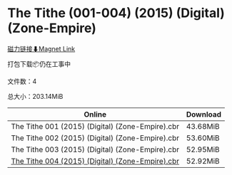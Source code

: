 # The Tithe (001-004) (2015) (Digital) (Zone-Empire)

[磁力链接⬇Magnet Link](magnet:?xt=urn:btih:197a90adc1fc735bc906a2b9186778369897ddfd&dn=The%20Tithe%20%28001-004%29%20%282015%29%20%28Digital%29%20%28Zone-Empire%29)

打包下载📦仍在工事中

文件数：4

总大小：203.14MiB

Online | Download
--- | ---
The Tithe 001 (2015) (Digital) (Zone-Empire).cbr | 43.68MiB
The Tithe 002 (2015) (Digital) (Zone-Empire).cbr | 53.60MiB
The Tithe 003 (2015) (Digital) (Zone-Empire).cbr | 52.95MiB
[The Tithe 004 (2015) (Digital) (Zone-Empire).cbr](https://github.com/alicewish/markdown/blob/master/comic/Tithe-004-2015-Digital-Zone-Empire-cbr.md) | 52.92MiB